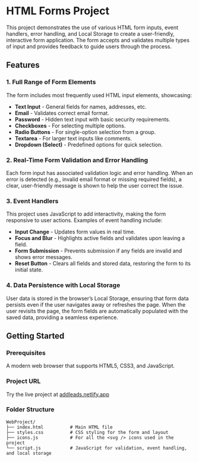# HTML Forms Project

This project demonstrates the use of various HTML form inputs, event handlers, error handling, and Local Storage to create a user-friendly, interactive form application. The form accepts and validates multiple types of input and provides feedback to guide users through the process.

## Features

### 1. Full Range of Form Elements
The form includes most frequently used HTML input elements, showcasing:
- **Text Input** - General fields for names, addresses, etc.
- **Email** - Validates correct email format.
- **Password** - Hidden text input with basic security requirements.
- **Checkboxes** - For selecting multiple options.
- **Radio Buttons** - For single-option selection from a group.
- **Textarea** - For larger text inputs like comments.
- **Dropdown (Select)** - Predefined options for quick selection.

### 2. Real-Time Form Validation and Error Handling
Each form input has associated validation logic and error handling. When an error is detected (e.g., invalid email format or missing required fields), a clear, user-friendly message is shown to help the user correct the issue. 

### 3. Event Handlers
This project uses JavaScript to add interactivity, making the form responsive to user actions. Examples of event handling include:
- **Input Change** - Updates form values in real time.
- **Focus and Blur** - Highlights active fields and validates upon leaving a field.
- **Form Submission** - Prevents submission if any fields are invalid and shows error messages.
- **Reset Button** - Clears all fields and stored data, restoring the form to its initial state.

### 4. Data Persistence with Local Storage
User data is stored in the browser’s Local Storage, ensuring that form data persists even if the user navigates away or refreshes the page. When the user revisits the page, the form fields are automatically populated with the saved data, providing a seamless experience.

## Getting Started

### Prerequisites
A modern web browser that supports HTML5, CSS3, and JavaScript.

### Project URL
Try the live project at [addleads.netlify.app](https://addleads.netlify.app)

### Folder Structure
```
WebProject/
├── index.html          # Main HTML file
├── styles.css          # CSS styling for the form and layout
├── icons.js            # For all the <svg /> icons used in the project 
└── script.js           # JavaScript for validation, event handling, and local storage